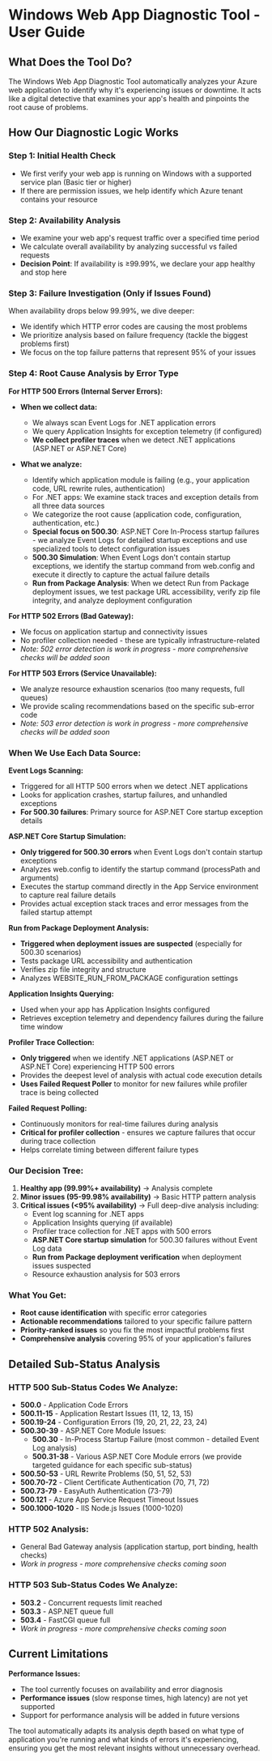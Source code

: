 # Windows Web App Diagnostic Tool - User Guide

## What Does the Tool Do?

The Windows Web App Diagnostic Tool automatically analyzes your Azure web application to identify why it's experiencing issues or downtime. It acts like a digital detective that examines your app's health and pinpoints the root cause of problems.

## How Our Diagnostic Logic Works

### **Step 1: Initial Health Check**
- We first verify your web app is running on Windows with a supported service plan (Basic tier or higher)
- If there are permission issues, we help identify which Azure tenant contains your resource

### **Step 2: Availability Analysis**
- We examine your web app's request traffic over a specified time period
- We calculate overall availability by analyzing successful vs failed requests
- **Decision Point**: If availability is ≥99.99%, we declare your app healthy and stop here

### **Step 3: Failure Investigation (Only if Issues Found)**
When availability drops below 99.99%, we dive deeper:

- We identify which HTTP error codes are causing the most problems
- We prioritize analysis based on failure frequency (tackle the biggest problems first)
- We focus on the top failure patterns that represent 95% of your issues

### **Step 4: Root Cause Analysis by Error Type**

**For HTTP 500 Errors (Internal Server Errors):**
- **When we collect data:**
  - We always scan Event Logs for .NET application errors
  - We query Application Insights for exception telemetry (if configured)
  - **We collect profiler traces** when we detect .NET applications (ASP.NET or ASP.NET Core)

- **What we analyze:**
  - Identify which application module is failing (e.g., your application code, URL rewrite rules, authentication)
  - For .NET apps: We examine stack traces and exception details from all three data sources
  - We categorize the root cause (application code, configuration, authentication, etc.)
  - **Special focus on 500.30**: ASP.NET Core In-Process startup failures - we analyze Event Logs for detailed startup exceptions and use specialized tools to detect configuration issues
  - **500.30 Simulation**: When Event Logs don't contain startup exceptions, we identify the startup command from web.config and execute it directly to capture the actual failure details
  - **Run from Package Analysis**: When we detect Run from Package deployment issues, we test package URL accessibility, verify zip file integrity, and analyze deployment configuration

**For HTTP 502 Errors (Bad Gateway):**
- We focus on application startup and connectivity issues
- No profiler collection needed - these are typically infrastructure-related
- *Note: 502 error detection is work in progress - more comprehensive checks will be added soon*

**For HTTP 503 Errors (Service Unavailable):**
- We analyze resource exhaustion scenarios (too many requests, full queues)
- We provide scaling recommendations based on the specific sub-error code
- *Note: 503 error detection is work in progress - more comprehensive checks will be added soon*

### **When We Use Each Data Source:**

**Event Logs Scanning:**
- Triggered for all HTTP 500 errors when we detect .NET applications
- Looks for application crashes, startup failures, and unhandled exceptions
- **For 500.30 failures**: Primary source for ASP.NET Core startup exception details

**ASP.NET Core Startup Simulation:**
- **Only triggered for 500.30 errors** when Event Logs don't contain startup exceptions
- Analyzes web.config to identify the startup command (processPath and arguments)
- Executes the startup command directly in the App Service environment to capture real failure details
- Provides actual exception stack traces and error messages from the failed startup attempt

**Run from Package Deployment Analysis:**
- **Triggered when deployment issues are suspected** (especially for 500.30 scenarios)
- Tests package URL accessibility and authentication
- Verifies zip file integrity and structure
- Analyzes WEBSITE_RUN_FROM_PACKAGE configuration settings

**Application Insights Querying:**
- Used when your app has Application Insights configured
- Retrieves exception telemetry and dependency failures during the failure time window

**Profiler Trace Collection:**
- **Only triggered** when we identify .NET applications (ASP.NET or ASP.NET Core) experiencing HTTP 500 errors
- Provides the deepest level of analysis with actual code execution details
- **Uses Failed Request Poller** to monitor for new failures while profiler trace is being collected

**Failed Request Polling:**
- Continuously monitors for real-time failures during analysis
- **Critical for profiler collection** - ensures we capture failures that occur during trace collection
- Helps correlate timing between different failure types

### **Our Decision Tree:**
1. **Healthy app (99.99%+ availability)** → Analysis complete
2. **Minor issues (95-99.98% availability)** → Basic HTTP pattern analysis
3. **Critical issues (<95% availability)** → Full deep-dive analysis including:
   - Event log scanning for .NET apps
   - Application Insights querying (if available)
   - Profiler trace collection for .NET apps with 500 errors
   - **ASP.NET Core startup simulation** for 500.30 failures without Event Log data
   - **Run from Package deployment verification** when deployment issues suspected
   - Resource exhaustion analysis for 503 errors

### **What You Get:**
- **Root cause identification** with specific error categories
- **Actionable recommendations** tailored to your specific failure pattern
- **Priority-ranked issues** so you fix the most impactful problems first
- **Comprehensive analysis** covering 95% of your application's failures

## **Detailed Sub-Status Analysis**

### **HTTP 500 Sub-Status Codes We Analyze:**
- **500.0** - Application Code Errors
- **500.11-15** - Application Restart Issues (11, 12, 13, 15)
- **500.19-24** - Configuration Errors (19, 20, 21, 22, 23, 24)
- **500.30-39** - ASP.NET Core Module Issues:
  - **500.30** - In-Process Startup Failure (most common - detailed Event Log analysis)
  - **500.31-38** - Various ASP.NET Core Module errors (we provide targeted guidance for each specific sub-status)
- **500.50-53** - URL Rewrite Problems (50, 51, 52, 53)
- **500.70-72** - Client Certificate Authentication (70, 71, 72)
- **500.73-79** - EasyAuth Authentication (73-79)
- **500.121** - Azure App Service Request Timeout Issues
- **500.1000-1020** - IIS Node.js Issues (1000-1020)

### **HTTP 502 Analysis:**
- General Bad Gateway analysis (application startup, port binding, health checks)
- *Work in progress - more comprehensive checks coming soon*

### **HTTP 503 Sub-Status Codes We Analyze:**
- **503.2** - Concurrent requests limit reached
- **503.3** - ASP.NET queue full
- **503.4** - FastCGI queue full
- *Work in progress - more comprehensive checks coming soon*

## **Current Limitations**

**Performance Issues:**
- The tool currently focuses on availability and error diagnosis
- **Performance issues** (slow response times, high latency) are not yet supported
- Support for performance analysis will be added in future versions

The tool automatically adapts its analysis depth based on what type of application you're running and what kinds of errors it's experiencing, ensuring you get the most relevant insights without unnecessary overhead.
